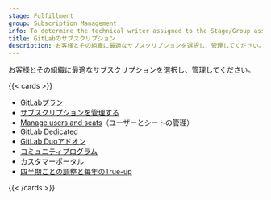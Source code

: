 ```yaml
---
stage: Fulfillment
group: Subscription Management
info: To determine the technical writer assigned to the Stage/Group associated with this page, see https://handbook.gitlab.com/handbook/product/ux/technical-writing/#assignments
title: GitLabのサブスクリプション
description: お客様とその組織に最適なサブスクリプションを選択し、管理してください。
---
```


お客様とその組織に最適なサブスクリプションを選択し、管理してください。

{{< cards >}}

- [GitLabプラン](choosing_subscription.md)
- [サブスクリプションを管理する](manage_subscription.md)
- [Manage users and seats](manage_users_and_seats.md)（ユーザーとシートの管理）
- [GitLab Dedicated](gitlab_dedicated/_index.md)
- [GitLab Duoアドオン](subscription-add-ons.md)
- [コミュニティプログラム](community_programs.md)
- [カスタマーポータル](customers_portal.md)
- [四半期ごとの調整と毎年のTrue-up](quarterly_reconciliation.md)

{{< /cards >}}
